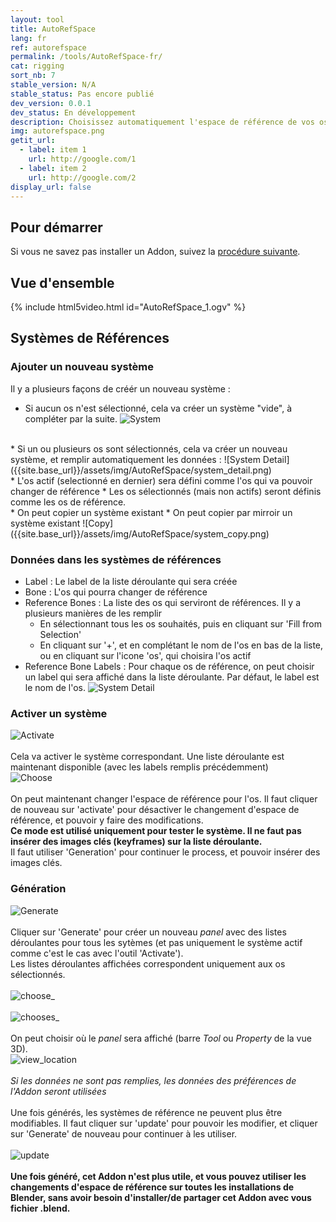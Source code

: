 ```yaml
---
layout: tool
title: AutoRefSpace
lang: fr
ref: autorefspace
permalink: /tools/AutoRefSpace-fr/
cat: rigging
sort_nb: 7
stable_version: N/A
stable_status: Pas encore publié
dev_version: 0.0.1
dev_status: En développement
description: Choisissez automatiquement l'espace de référence de vos os
img: autorefspace.png
getit_url:
  - label: item 1
    url: http://google.com/1
  - label: item 2
    url: http://google.com/2
display_url: false
---
```


## Pour démarrer
Si vous ne savez pas installer un Addon, suivez la [procédure suivante][1].  

## Vue d'ensemble
{% include html5video.html id="AutoRefSpace_1.ogv" %}

## Systèmes de Références

### Ajouter un nouveau système

Il y a plusieurs façons de créér un nouveau système :

* Si aucun os n'est sélectionné, cela va créer un système "vide", à compléter par la suite.
![System]({{site.base_url}}/assets/img/AutoRefSpace/reference_system.png)  
<br/>
* Si un ou plusieurs os sont sélectionnés, cela va créer un nouveau système, et remplir automatiquement les données :  
![System Detail]({{site.base_url}}/assets/img/AutoRefSpace/system_detail.png)  
<br/>
  * L'os actif (selectionné en dernier) sera défini comme l'os qui va pouvoir changer de référence
  * Les os sélectionnés (mais non actifs) seront définis comme les os de référence.  
<br/>
* On peut copier un système existant
* On peut copier par mirroir un système existant  
![Copy]({{site.base_url}}/assets/img/AutoRefSpace/system_copy.png)  

### Données dans les systèmes de références

* Label : Le label de la liste déroulante qui sera créée
* Bone : L'os qui pourra changer de référence
* Reference Bones : La liste des os qui serviront de références. Il y a plusieurs manières de les remplir  
  * En sélectionnant tous les os souhaités, puis en cliquant sur 'Fill from Selection'
  * En cliquant sur '+', et en complétant le nom de l'os en bas de la liste, ou en cliquant sur l'icone 'os', qui choisira l'os actif
* Reference Bone Labels : Pour chaque os de référence, on peut choisir un label qui sera affiché dans la liste déroulante. Par défaut, le label est le nom de l'os.
![System Detail]({{site.base_url}}/assets/img/AutoRefSpace/system_detail_2.png)  

### Activer un système

![Activate]({{site.base_url}}/assets/img/AutoRefSpace/active_autoref.png)  
<br/>
Cela va activer le système correspondant. Une liste déroulante est maintenant disponible (avec les labels remplis précédemment)
<br/>
![Choose]({{site.base_url}}/assets/img/AutoRefSpace/choose_ref.png)  
<br/>
On peut maintenant changer l'espace de référence pour l'os. Il faut cliquer de nouveau sur 'activate' pour désactiver le changement d'espace de référence, et pouvoir y faire des modifications.  
**Ce mode est utilisé uniquement pour tester le système. Il ne faut pas insérer des images clés (keyframes) sur la liste déroulante.**  
Il faut utiliser 'Generation' pour continuer le process, et pouvoir insérer des images clés.  

### Génération

![Generate]({{site.base_url}}/assets/img/AutoRefSpace/generate.png)  
<br/>
Cliquer sur 'Generate' pour créer un nouveau *panel* avec des listes déroulantes pour tous les sytèmes (et pas uniquement le système actif comme c'est le cas avec l'outil 'Activate').  
Les listes déroulantes affichées correspondent uniquement aux os sélectionnés.  
<br/>
![choose_]({{site.base_url}}/assets/img/AutoRefSpace/generated_ref_choose.png)  
<br/>
![chooses_]({{site.base_url}}/assets/img/AutoRefSpace/generated_ref_chooses.png)  
<br/>
On peut choisir où le *panel* sera affiché (barre *Tool* ou *Property* de la vue 3D).  
![view_location]({{site.base_url}}/assets/img/AutoRefSpace/view_location.png)  
<br/>
*Si les données ne sont pas remplies, les données des préférences de l'Addon seront utilisées*  
<br/>
Une fois générés, les systèmes de référence ne peuvent plus être modifiables. Il faut cliquer sur 'update' pour pouvoir les modifier, et cliquer sur 'Generate' de nouveau pour continuer à les utiliser.  
<br/>
![update]({{site.base_url}}/assets/img/AutoRefSpace/update.png)  
<br/>
**Une fois généré, cet Addon n'est plus utile, et vous pouvez utiliser les changements d'espace de référence sur toutes les installations de Blender, sans avoir besoin d'installer/de partager cet Addon avec vous fichier .blend.**

[1]: {{site.base_url}}/AddonInstallation-fr/
